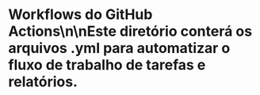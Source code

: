 # Workflows do GitHub Actions\n\nEste diretório conterá os arquivos .yml para automatizar o fluxo de trabalho de tarefas e relatórios.
